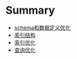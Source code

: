 # Summary

* [schema和数据定义优化](ch01/README.md)
* [索引结构](ch02/README.md)
* [索引优化](ch03/README.md)
* [查询优化](ch04/README.md)

